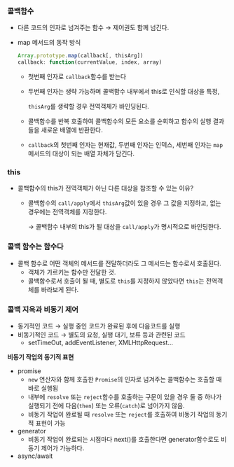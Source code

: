 ### 콜백함수

- 다른 코드의 인자로 넘겨주는 함수 → 제어권도 함께 넘긴다.
- map 메서드의 동작 방식
    
    ```jsx
    Array.prototype.map(callback[, thisArg])
    callback: function(currentValue, index, array)
    ```
    
    - 첫번째 인자로 `callback`함수를 받는다
    - 두번째 인자는 생략 가능하며 콜백함수 내부에서 this로 인식할 대상을 특정,
        
        `thisArg`를 생략할 경우 전역객체가 바인딩된다.
        
    - 콜백함수를 반복 호출하여 콜백함수의 모든 요소를 순회하고 함수의 실행 결과들을 새로운 배열에 반환한다.
    - `callback`의 첫번째 인자는 현재값, 두번째 인자는 인덱스, 세번째 인자는 `map` 메서드의 대상이 되는 배열 자체가 담긴다.

### this

- 콜백함수의 this가 전역객체가 아닌 다른 대상을 참조할 수 있는 이유?
    - 콜백함수의 `call/apply`에서 `thisArg`값이 있을 경우 그 값을 지정하고, 없는 경우에는 전역객체를 지정한다.
        
        → 콜백함수 내부의 this가 될 대상을 `call/apply`가 명시적으로 바인딩한다. 
        

### 콜백 함수는 함수다

- 콜백 함수로 어떤 객체의 메서드를 전달하더라도 그 메서드는 함수로서 호출된다.
    - 객체가 가르키는 함수만 전달한 것.
    - 콜백함수로서 호출이 될 때, 별도로 `this`를 지정하지 않았다면 `this`는 전역객체를 바라보게 된다.

### 콜백 지옥과 비동기 제어

- 동기적인 코드 → 실행 중인 코드가 완료된 후에 다음코드를 실행
- 비동기적인 코드 → 별도의 요청, 실행 대기, 보류 등과 관련된 코드
    - setTimeOut, addEventListener, XMLHttpRequest…

**비동기 작업의 동기적 표현**

- promise
    - `new` 연산자와 함께 호출한 `Promise`의 인자로 넘겨주는 콜백함수는 호출할 때 바로 실행됨
    - 내부에 `resolve` 또는 `reject`함수를 호출하는 구문이 있을 경우 둘 중 하나가 실행되기 전에 다음(`then`) 또는 오류(`catch`)로 넘어가지 않음.
    - 비동기 작업이 완료될 때 `resolve` 또는 `reject`를 호출하여 비동기 작업의 동기적 표현이 가능
- generator
    - 비동기 작업이 완료되는 시점마다 next()를 호출한다면 generator함수로도 비동기 제어가 가능하다.
- async/await
